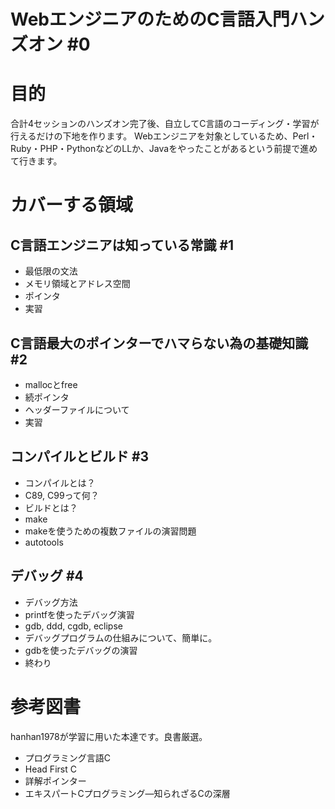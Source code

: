 
# WebエンジニアのためのC言語入門ハンズオン #0

# 目的
合計4セッションのハンズオン完了後、自立してC言語のコーディング・学習が行えるだけの下地を作ります。
Webエンジニアを対象としているため、Perl・Ruby・PHP・PythonなどのLLか、Javaをやったことがあるという前提で進めて行きます。

# カバーする領域

## C言語エンジニアは知っている常識 #1
+ 最低限の文法 
+ メモリ領域とアドレス空間
+ ポインタ
+ 実習


## C言語最大のポインターでハマらない為の基礎知識 #2
+ mallocとfree
+ 続ポインタ
+ ヘッダーファイルについて
+ 実習

## コンパイルとビルド #3
+ コンパイルとは？
+ C89, C99って何？
+ ビルドとは？
+ make
+ makeを使うための複数ファイルの演習問題
+ autotools


## デバッグ #4
+ デバッグ方法
+ printfを使ったデバッグ演習
+ gdb, ddd, cgdb, eclipse
+ デバッグプログラムの仕組みについて、簡単に。
+ gdbを使ったデバッグの演習
+ 終わり


# 参考図書
hanhan1978が学習に用いた本達です。良書厳選。

+ プログラミング言語C
+ Head First C
+ 詳解ポインター
+ エキスパートCプログラミング―知られざるCの深層

